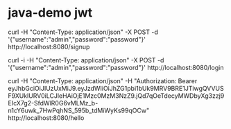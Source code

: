 # java-demo jwt
curl -H "Content-Type: application/json" -X POST -d '{"username":"admin","password":"password"}' http://localhost:8080/signup

curl -i -H "Content-Type: application/json" -X POST -d '{"username":"admin","password":"password"}' http://localhost:8080/login

curl -H "Content-Type: application/json" -H "Authorization: Bearer eyJhbGciOiJIUzUxMiJ9.eyJzdWIiOiJhZG1pbi1bUk9MRV9BRE1JTiwgQVVUSF9XUklURV0iLCJleHAiOjE1Mzc0MzM3NzZ9.jQd7qOeTdecyMWDbyXg3zzj9EIcX7g2-SfdWlR0G6vMLMz_b-n1cY6uwk_7HwPqhNS_595b_tdMiWyKs99qOCw" http://localhost:8080/hello
